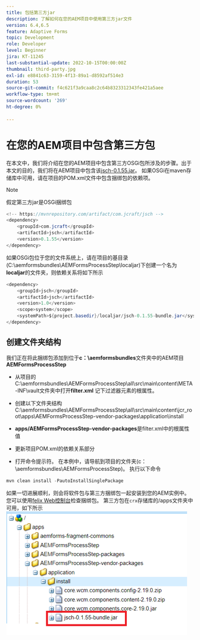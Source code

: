 ```yaml
---
title: 包括第三方jar
description: 了解如何在您的AEM项目中使用第三方jar文件
version: 6.4,6.5
feature: Adaptive Forms
topic: Development
role: Developer
level: Beginner
jira: KT-11245
last-substantial-update: 2022-10-15T00:00:00Z
thumbnail: third-party.jpg
exl-id: e8841c63-3159-4f13-89a1-d8592af514e3
duration: 53
source-git-commit: f4c621f3a9caa8c2c64b8323312343fe421a5aee
workflow-type: tm+mt
source-wordcount: '269'
ht-degree: 0%

---
```


# 在您的AEM项目中包含第三方包

在本文中，我们将介绍在您的AEM项目中包含第三方OSGi包所涉及的步骤。出于本文的目的，我们将在AEM项目中包含该[jsch-0.1.55.jar](https://repo1.maven.org/maven2/com/jcraft/jsch/0.1.55/jsch-0.1.55.jar)。  如果OSGi在maven存储库中可用，请在项目的POM.xml文件中包含捆绑包的依赖项。

>[!NOTE]
> 假定第三方jar是OSGi捆绑包

```java
<!-- https://mvnrepository.com/artifact/com.jcraft/jsch -->
<dependency>
    <groupId>com.jcraft</groupId>
    <artifactId>jsch</artifactId>
    <version>0.1.55</version>
</dependency>
```

如果OSGi包位于您的文件系统上，请在项目的基目录(C:\aemformsbundles\AEMFormsProcessStep\localjar)下创建一个名为&#x200B;**localjar**&#x200B;的文件夹，则依赖关系将如下所示

```java
<dependency>
    <groupId>jsch</groupId>
    <artifactId>jsch</artifactId>
    <version>1.0</version>
    <scope>system</scope>
    <systemPath>${project.basedir}/localjar/jsch-0.1.55-bundle.jar</systemPath>
</dependency>
```

## 创建文件夹结构

我们正在将此捆绑包添加到位于&#x200B;**c：\aemformsbundles**&#x200B;文件夹中的AEM项目&#x200B;**AEMFormsProcessStep**

* 从项目的C:\aemformsbundles\AEMFormsProcessStep\all\src\main\content\META-INF\vault文件夹中打开&#x200B;**filter.xml**
记下过滤器元素的根属性。

* 创建以下文件夹结构C:\aemformsbundles\AEMFormsProcessStep\all\src\main\content\jcr_root\apps\AEMFormsProcessStep-vendor-packages\application\install
* **apps/AEMFormsProcessStep-vendor-packages**&#x200B;是filter.xml中的根属性值
* 更新项目POM.xml的依赖关系部分
* 打开命令提示符。 在本例中，请导航到项目的文件夹(c：\aemformsbundles\AEMFormsProcessStep)。 执行以下命令

```java
mvn clean install -PautoInstallSinglePackage
```

如果一切进展顺利，则会将软件包与第三方捆绑包一起安装到您的AEM实例中。 您可以使用[felix Web控制台](http://localhost:4502/system/console/bundles)检查捆绑包。 第三方包在`crx`存储库的/apps文件夹中可用，如下所示
![第三方](assets/custom-bundle1.png)
